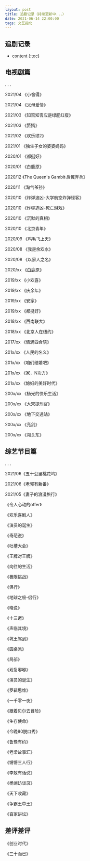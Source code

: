 ```yaml
---
layout: post
title: 追剧记录（持续更新中...）
date: 2021-06-14 22:00:00
tags: 文艺指北
--- 
```



<h2>追剧记录</h2>

* content
{:toc}

## 电视剧篇

. . .

2021/04  《小舍得》

2021/04  《父母爱情》

2021/03  《知否知否应是绿肥红瘦》

2021/03  《赘婿》

2021/02  《欢乐颂2》

2021/01  《独生子女的婆婆妈妈》

2020/01  《都挺好》

2020/01  《白鹿原》

2020/12  《The Queen's Gambit·后翼弃兵》

2020/11  《淘气爷孙》

2020/10  《炸弹追凶-大学航空炸弹怪客》

2020/10  《炸弹追凶-死亡游戏》

2020/10  《沉默的真相》

2020/10  《北京青年》

2020/09  《鸡毛飞上天》

2020/08  《我是余欢水》

2020/08  《以家人之名》

2020/xx  《白鹿原》

2019/xx  《小欢喜》

2019/xx  《庆余年》

2019/xx  《安家》

2019/xx  《都挺好》

2018/xx  《西南联大》

2018/xx  《北京人在纽约》

2017/xx  《情满四合院》

201x/xx  《人民的名义》

201x/xx  《咱们结婚吧》

201x/xx  《家，N次方》

201x/xx  《媳妇的美好时代》

200x/xx  《杨光的快乐生活》

200x/xx  《大宋提刑官》

200x/xx  《地下交通站》

200x/xx  《亮剑》

200x/xx  《闯关东》

## 综艺节目篇

. . .

2021/06《五十公里桃花坞》

2021/06《老郭有新番》

2021/05《妻子的浪漫旅行》

《令人心动的offer》

《欢乐喜剧人》

《演员的诞生》

《奇葩说》

《吐槽大会》

《王牌对王牌》

《向往的生活》

《极限挑战》

《侣行》

《地球之极-侣行》

《晓说》

《十三邀》

《声临其境》

《坑王驾到》

《圆桌派》

《局部》

《观复嘟嘟》

《演员的诞生》

《罗辑思维》

《一千零一夜》

《跟着贝尔去冒险》

《生存使命》

《今晚80脱口秀》

《鲁豫有约》

《老梁故事汇》

《锵锵三人行》

《李敖有话说》

《杨澜访谈录》

《天下收藏》

《争霸王中王》

《百家讲坛》

## 差评差评

《创业时代》

《三十而已》